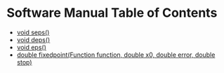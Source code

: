 # Software Manual Table of Contents

* [void seps()](https://github.com/chazcornwall/math4610/blob/master/software_manual/seps.md)
* [void deps()](https://github.com/chazcornwall/math4610/blob/master/software_manual/deps.md)
* [void eps<T>()](https://github.com/chazcornwall/math4610/blob/master/software_manual/eps.md)
* [double fixedpoint(Function function, double x0, double error, double stop)](https://github.com/chazcornwall/math4610/blob/master/software_manual/fixedpoint.md)
